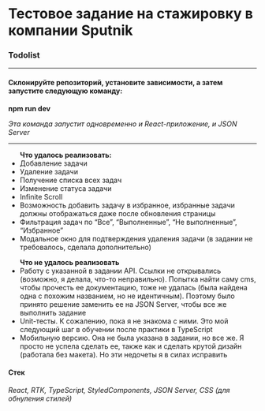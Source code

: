 <h1>Тестовое задание на стажировку в компании Sputnik</h1>
<h3>Todolist</h3>
<hr>
  <h4>Склонируйте репозиторий, установите зависимости, а затем запустите следующую команду:</h4>
  <p><b>npm run dev</b></p>
  <p><i>Эта команда запустит одновременно и React-приложение, и JSON Server</i></p>
<hr>
<ul>
  <b>Что удалось реализовать:</b>
   <li>Добавление задачи</li>
  <li>Удаление задачи</li>
  <li>Получение списка всех задач</li>
  <li>Изменение статуса задачи</li>
  <li>Infinite Scroll</li>
  <li>Возможность добавить задачу в избранное, избранные задачи должны отображаться даже после обновления страницы</li>
  <li>Фильтрация задач по “Все”, “Выполненные”, “Не выполненные”, “Избранное”</li>
  <li>Модальное окно для подтверждения удаления задачи (в задании не требовалось, сделала дополнительно)</li>
</ul>
  <ul>
  <b>Что не удалось реализовать</b>
    <li>Работу с указанной в задании API. Ссылки не открывались (возможно, я делала, что-то неправильно). Попытка найти саму cms, чтобы прочесть ее документацию, тоже не удалась (была найдена одна с похожим названием, но не идентичным). Поэтому было принято решение заменить ее на JSON Server, чтобы все же выполнить задание</li>
    <li>Unit-тесты. К сожалению, пока я не знакома с ними. Это мой следующий шаг в обучении после практики в TypeScript</li>
    <li>Мобильную версию. Она не была указана в задании, но все же. Я просто не успела сделать ее, также как и сделать крутой дизайн (работала без макета). Но эти недочеты я в силах исправить</li>
</ul>

<h4>Стек</h4>
<p><i>React, RTK, TypeScript, StyledComponents, JSON Server, CSS (для обнуления стилей)</i></p>




